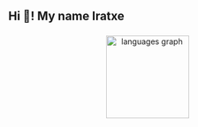 <h2 align="left">Hi 👋! My name Iratxe</h2>

###

<div align="center">
  <img src="https://github-readme-stats.vercel.app/api/top-langs?username=iratxeurzelai&locale=en&hide_title=false&layout=compact&card_width=320&langs_count=5&theme=dracula&hide_border=false" height="150" alt="languages graph"  />
</div>

###


###



###

###

<br clear="both">


###
